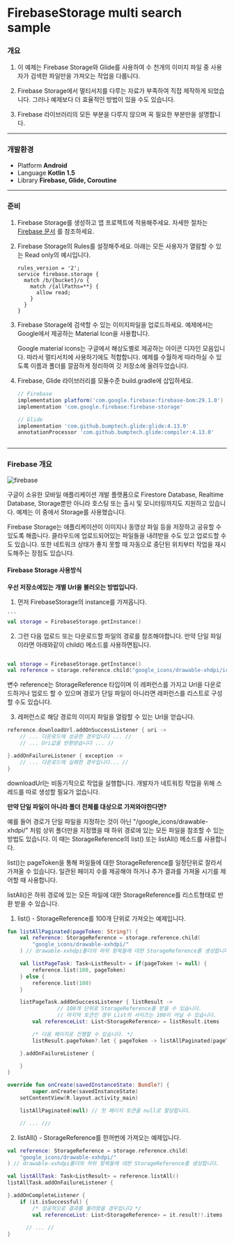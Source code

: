 # FirebaseStorage multi search sample

### 개요

1. 이 예제는 Firebase Storage와 Glide를 사용하여 수 천개의 이미지 파일 중 사용자가 검색한 파일만을 가져오는 작업을 다룹니다.

2. Firebase Storage에서 멀티서치를 다루는 자료가 부족하여 직접 제작하게 되었습니다. 그러나 예제보다 더 효율적인 방법이 있을 수도 있습니다.

3. Firebase 라이브러리의 모든 부분을 다루지 않으며 꼭 필요한 부분만을 설명합니다.

   

---

### 개발환경

* Platform <b>Android</b>
* Language <b>Kotlin 1.5</b>
* Library <b>Firebase, Glide, Coroutine</b>



---

### 준비

1. Firebase Storage를 생성하고 앱 프로젝트에 적용해주세요. 자세한 절차는 [Firebase 문서](https://firebase.google.com/docs/android/setup?authuser=1) 를 참조하세요.

2. Firebase Storage의 Rules를 설정해주세요. 아래는 모든 사용자가 열람할 수 있는 Read only의 예시입니다.

   ```
   rules_version = '2';
   service firebase.storage {
     match /b/{bucket}/o {
       match /{allPaths=**} {
         allow read;
       }
     }
   }
   ```

3. Firebase Storage에 검색할 수 있는 이미지파일을 업로드하세요. 예제에서는 Google에서 제공하는 Material Icon을 사용합니다.

   Google material icons는 구글에서 해상도별로 제공하는 아이콘 디자인 모음입니다. 따라서 멀티서치에 사용하기에도 적합합니다. 예제를 수월하게 따라하실 수 있도록 이름과 폴더를 깔끔하게 정리하여 깃 저장소에 올려두었습니다.

4. Firebase, Glide 라이브러리를 모듈수준 build.gradle에 삽입하세요.

   ```groovy
   // Firebase
   implementation platform('com.google.firebase:firebase-bom:29.1.0')
   implementation 'com.google.firebase:firebase-storage'
   
   // Glide
   implementation 'com.github.bumptech.glide:glide:4.13.0'
   annotationProcessor 'com.github.bumptech.glide:compiler:4.13.0'



---

### Firebase 개요

![firebase](./img/firebase.png)

구글이 소유한 모바일 애플리케이션 개발 플랫폼으로 Firestore Database, Realtime Database, Storage뿐만 아니라 호스팅 또는 출시 및 모니터링까지도 지원하고 있습니다. 예제는 이 중에서 Storage를 사용했습니다.



Firebase Storage는 애플리케이션이 이미지나 동영상 파일 등을 저장하고 공유할 수 있도록 해줍니다. 클라우드에 업로드되어있는 파일들을 내려받을 수도 있고 업로드할 수도 있습니다. 또한 네트워크 상태가 좋지 못할 때 자동으로 중단된 위치부터 작업을 재시도해주는 장점도 있습니다.



#### Firebase Storage 사용방식

<b>우선 저장소에있는 개별 Url을 불러오는 방법입니다.</b>

1. 먼저 FirebaseStorage의 instance를 가져옵니다.

~~~kotlin
```
val storage = FirebaseStorage.getInstance()
~~~



2. 그런 다음 업로드 또는 다운로드할 파일의 경로를 참조해야합니다. 만약 단일 파일이라면 아래와같이 child() 메소드를 사용하면됩니다.

```kotlin

val storage = FirebaseStorage.getInstance()
val reference = storage.reference.child("google_icons/drawable-xhdpi/icon.png")

```

변수 reference는 StorageReference 타입이며 이 레퍼런스를 가지고 Url을 다운로드하거나 업로드 할 수 있으며 경로가 단일 파일이 아니라면 레퍼런스를 리스트로 구성할 수도 있습니다.



3. 레퍼런스로 해당 경로의 이미지 파일을 열람할 수 있는 Url을 얻습니다.

```kotlin
reference.downloadUrl.addOnSuccessListener { uri ->
    // ... 다운로드에 성공한 경우입니다 ... //
    // ... Uri값을 반환받습니다 ... //

}.addOnFailureListener { exception ->
	// ... 다운로드에 실패한 경우입니다... //
}
```

downloadUrl는 비동기적으로 작업을 실행합니다. 개발자가 네트워킹 작업을 위해 스레드를 따로 생성할 필요가 없습니다.



<b>만약 단일 파일이 아니라 폴더 전체를 대상으로 가져와야한다면?</b>

예를 들어 경로가 단일 파일을 지정하는 것이 아닌 "/google_icons/drawable-xhdpi/" 처럼 상위 폴더만을 지정했을 때 하위 경로에 있는 모든 파일을 참조할 수 있는 방법도 있습니다. 이 때는 StorageReference의 list() 또는 listAll() 메소드를 사용합니다.

list()는 pageToken을 통해 파일들에 대한 StorageReference를 일정단위로 잘라서 가져올 수 있습니다. 일관된 페이지 수를 제공해야 하거나 추가 결과를 가져올 시기를 제어할 때 사용합니다.

listAll()은 하위 경로에 있는 모든 파일에 대한 StorageReference를 리스트형태로 반환 받을 수 있습니다.



1. list() - StorageReference를 100개 단위로 가져오는 예제입니다.

```kotlin
fun listAllPaginated(pageToken: String?) {
    val reference: StorageReference = storage.reference.child(
        "google_icons/drawable-xxhdpi/"
    ) // drawable-xxhdpi폴더의 하위 항목들에 대한 StorageReference를 생성합니다.

    val listPageTask: Task<ListResult> = if(pageToken != null) {
        reference.list(100, pageToken)
    } else {
        reference.list(100)
    }

    listPageTask.addOnSuccessListener { listResult ->
				// 100개 단위로 StorageReference를 받을 수 있습니다.
				// 마지막 토큰인 경우 List의 사이즈는 100이 아닐 수 있습니다.
        val referenceList: List<StorageReference> = listResult.items

        /* 다음 페이지로 진행할 수 있습니다. */
        listResult.pageToken?.let { pageToken -> listAllPaginated(pageToken) }

    }.addOnFailureListener {

    }
}

override fun onCreate(savedInstanceState: Bundle?) {
		super.onCreate(savedInstanceState)
  	setContentView(R.layout.activity_main)

  	listAllPaginated(null) // 첫 페이지 토큰을 null로 할당합니다.

  	// ... ///

```



2. listAll() - StorageReference를 한꺼번에 가져오는 예제입니다.

```kotlin
val reference: StorageReference = storage.reference.child(
    "google_icons/drawable-xxhdpi/"
) // drawable-xxhdpi폴더의 하위 항목들에 대한 StorageReference를 생성합니다.

val listAllTask: Task<ListResult> = reference.listAll()
listAllTask.addOnFailureListener {

}.addOnCompleteListener {
    if (it.isSuccessful) {
    	/* 성공적으로 결과를 불러왔을 경우입니다 */            
    	val referenceList: List<StorageReference> = it.result!!.items
      
      // ... //
}
```